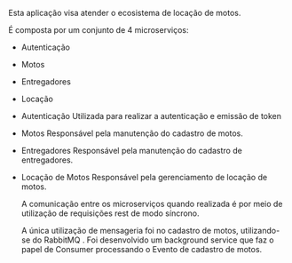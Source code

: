 Esta aplicação visa atender o ecosistema de locação de motos.

É composta por um conjunto de 4 microserviços:
- Autenticação
- Motos
- Entregadores
- Locação

- Autenticação
    Utilizada para realizar a autenticação e emissão de token

- Motos
    Responsável pela manutenção do cadastro de motos.

- Entregadores
    Responsável pela manutenção do cadastro de entregadores.

- Locação de Motos
    Responsável pela gerenciamento de locação de motos.

  A comunicação entre os microserviços quando realizada é por meio
  de utilização de requisições rest de modo síncrono.

  A única utilização de mensageria foi no cadastro de motos, utilizando-se
  do RabbitMQ . Foi desenvolvido um background service que faz o papel de Consumer
  processando o Evento de cadastro de motos.
